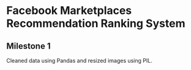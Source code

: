 # Facebook Marketplaces Recommendation Ranking System

## Milestone 1

Cleaned data using Pandas and resized images using PIL.
